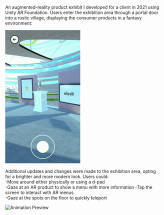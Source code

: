 An augmented-reality product exhibit I developed for a client in 2021 using Unity AR Foundation. Users enter the exhibition area through a portal door into a rustic village, displaying the consumer products in a fantasy environment:  

![Animation Preview](portaldemo2.gif)


Additional updates and changes were made to the exhibition area, opting for a brighter and more modern look. Users could:  
-Move around either physically or using a d-pad  
-Gaze at an AR product to show a menu with more information 
-Tap the screen to interact with AR menus  
-Gaze at the spots on the floor to quickly teleport  

![Animation Preview](portaldemo4.gif)
